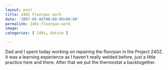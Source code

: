 ```yaml
---
layout: post
title: 240Z Floorpan work
date: '2007-05-06T00:00:00+00:00'
permalink: 240z-floorpan-work
image: 
categories: [ 240z, datsun ]

---
```

Dad and I spent today working on repairing the floorpan in the Project 240Z. It was a learning experience as I haven't really welded before, just a little practice here and there. After that we put the thermostat a backtogether.

